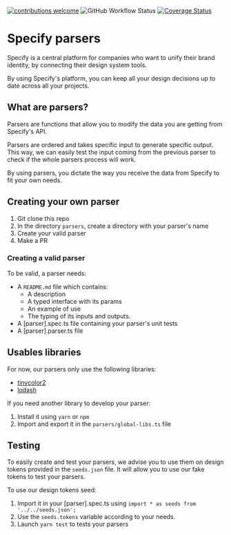 [![contributions welcome](https://img.shields.io/badge/contributions-welcome-brightgreen.svg?style=flat)](https://github.com/dwyl/esta/issues)
![GitHub Workflow Status](https://img.shields.io/github/workflow/status/Specifyapp/parsers/CI)
[![Coverage Status](https://coveralls.io/repos/github/Specifyapp/parsers/badge.svg?branch=master)](https://coveralls.io/github/Specifyapp/parsers?branch=master) 
<!-- [![CI Actions Status](https://github.com/Specifyapp/parsers/workflows/CI/badge.svg)](https://github.com/Specifyapp/parsers/actions) -->





# Specify parsers

Specify is a central platform for companies who want to unify their brand identity, by connecting their design system tools. 

By using Specify's platform, you can keep all your design decisions up to date across all your projects.

## What are parsers?

Parsers are functions that allow you to modify the data you are getting from Specify's API.

Parsers are ordered and takes specific input to generate specific output. This way, we can easily test the input coming from the previous parser to check if the whole parsers process will work.

By using parsers, you dictate the way you receive the data from Specify to fit your own needs.

## Creating your own parser

1. Git clone this repo
2. In the directory `parsers`, create a directory with your parser's name
3. Create your valid parser
4. Make a PR

### Creating a valid parser

To be valid, a parser needs:
- A `README.md` file which contains:
  - A description
  - A typed interface with its params
  - An example of use
  - The typing of its inputs and outputs.
- A [parser].spec.ts file containing your parser's unit tests
- A [parser].parser.ts file

## Usables libraries

For now, our parsers only use the following libraries:
- [tinycolor2](https://github.com/bgrins/TinyColor)
- [lodash](https://github.com/lodash/lodash)

If you need another library to develop your parser:
1. Install it using `yarn` or `npm`
2. Import and export it in the `parsers/global-libs.ts` file

## Testing

To easily create and test your parsers, we advise you to use them on design tokens provided in the `seeds.json` file.
It will allow you to use our fake tokens to test your parsers.

To use our design tokens seed: 
1. Import it in your [parser].spec.ts using `import * as seeds from '../../seeds.json';`
2. Use the `seeds.tokens` variable according to your needs.
3. Launch `yarn test` to tests your parsers
